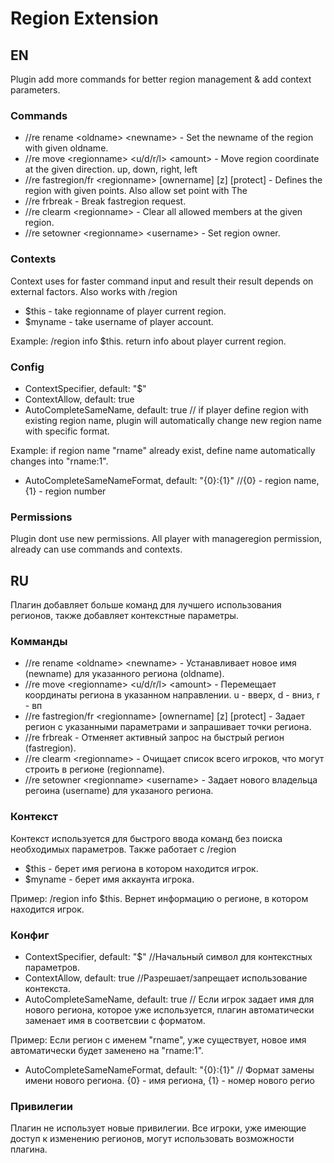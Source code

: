 # Region Extension
## EN
Plugin add more commands for better region management & add context parameters.
### Commands
- //re rename \<oldname> \<newname> - Set the newname of the region with given oldname.
- //re move \<regionname> \<u/d/r/l> \<amount> - Move region coordinate at the given direction. up, down, right, left
- //re fastregion/fr \<regionname> [ownername] [z] [protect] - Defines the region with given points. Also allow set point with The 
- //re frbreak - Break fastregion request.
- //re clearm \<regionname> - Clear all allowed members at the given region.
- //re setowner \<regionname> \<username> - Set region owner.
### Contexts
Context uses for faster command input and result their result depends on external factors. Also works with /region
- $this - take regionname of player current region.
- $myname - take username of player account.

Example: /region info $this. return info about player current region.
### Config
- ContextSpecifier, default: "$"
- ContextAllow, default: true
- AutoCompleteSameName, default: true // if player define region with existing region name, plugin will automatically change new region name with specific format.

Example: if region name "rname" already exist, define name automatically changes into "rname:1".
- AutoCompleteSameNameFormat, default: "{0}:{1}" //{0} - region name, {1} - region number
### Permissions
Plugin dont use new permissions. All player with manageregion permission, already can use commands and contexts.
## RU
Плагин добавляет больше команд для лучшего использования регионов, также добавляет контекстные параметры.
### Комманды
- //re rename \<oldname> \<newname> - Устанавливает новое имя (newname) для указанного региона (oldname).
- //re move \<regionname> \<u/d/r/l> \<amount> - Перемещает координаты региона в указанном направлении. u - вверх, d - вниз, r - вп
- //re fastregion/fr \<regionname> [ownername] [z] [protect] - Задает регион с указанными параметрами и запрашивает точки региона. 
- //re frbreak - Отменяет активный запрос на быстрый регион (fastregion).
- //re clearm \<regionname> - Очищает список всего игроков, что могут строить в регионе (regionname).
- //re setowner \<regionname> \<username> - Задает нового владельца регоина (username) для указаного региона.
### Контекст
Контекст используется для быстрого ввода команд без поиска необходимых параметров. Также работает с /region
- $this - берет имя региона в котором находится игрок.
- $myname - берет имя аккаунта игрока.

Пример: /region info $this. Вернет информацию о регионе, в котором находится игрок.
### Конфиг
- ContextSpecifier, default: "$" //Начальный символ для контекстных параметров.
- ContextAllow, default: true //Разрешает/запрещает использование контекста.
- AutoCompleteSameName, default: true // Если игрок задает имя для нового региона, которое уже используется, плагин автоматически заменает имя в соответсвии с форматом.

Пример: Если регион с именем "rname", уже существует, новое имя автоматически будет заменено на "rname:1".
- AutoCompleteSameNameFormat, default: "{0}:{1}" // Формат замены имени нового региона. {0} - имя региона, {1} - номер нового регио
### Привилегии
Плагин не использует новые привилегии. Все игроки, уже имеющие доступ к изменению регионов, могут использовать возможности плагина.

